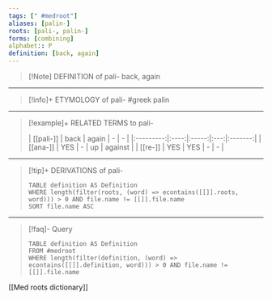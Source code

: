 ```yaml
---
tags: [" #medroot"]
aliases: [palin-]
roots: [pali-, palin-]
forms: [combining]
alphabet:: P
definition: [back, again]
---
```

>[!Note] DEFINITION of pali-
>back, again
_____
>[!info]+ ETYMOLOGY of pali-
>#greek palin
_____
>[!example]+ RELATED TERMS to pali-
>
>| [[pali-]] | back | again |  -  |    -    |
|:---------:|:----:|:-----:|:---:|:-------:|
| [[ana-]]  | YES  |   -   | up  | against |
|  [[re-]]  | YES  | YES |  -  | -        |
_____
>[!tip]+ DERIVATIONS of pali-
>```dataview
>TABLE definition AS Definition 
>WHERE length(filter(roots, (word) => econtains([[]].roots, word))) > 0 AND file.name != [[]].file.name
>SORT file.name ASC
>```
___
>[!faq]- Query
>```dataview
>TABLE definition AS Definition
>FROM #medroot
>WHERE length(filter(definition, (word) => econtains([[]].definition, word))) > 0 AND file.name != [[]].file.name
>```


[[Med roots dictionary]]